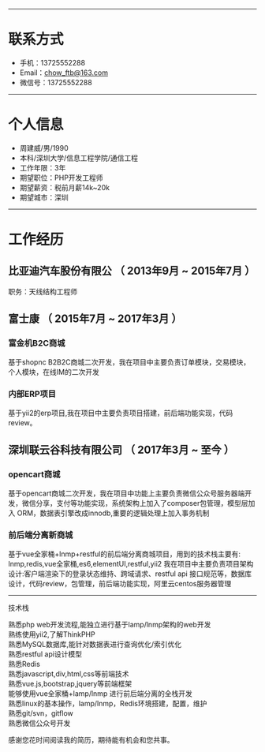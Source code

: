 
---
# 联系方式

- 手机：13725552288
- Email：chow_ftb@163.com
- 微信号：13725552288

---

# 个人信息

 - 周建威/男/1990 
 - 本科/深圳大学/信息工程学院/通信工程
 - 工作年限：3年
 - 期望职位：PHP开发工程师
 - 期望薪资：税前月薪14k~20k
 - 期望城市：深圳
---

# 工作经历

## 比亚迪汽车股份有限公 （ 2013年9月 ~ 2015年7月 ）
职务：天线结构工程师

## 富士康 （ 2015年7月 ~ 2017年3月 ）

### 富金机B2C商城 
基于shopnc B2B2C商城二次开发，我在项目中主要负责订单模块，交易模块，个人模块，在线IM的二次开发

### 内部ERP项目 
基于yii2的erp项目,我在项目中主要负责项目搭建，前后端功能实现，代码review。

## 深圳联云谷科技有限公司 （ 2017年3月 ~ 至今 ）

### opencart商城
基于opencart商城二次开发，我在项目中功能上主要负责微信公众号服务器端开发，微信分享，支付等功能实现，系统架构上加入了composer包管理，模型层加入
ORM，数据表引擎改成innodb,重要的逻辑处理上加入事务机制

### 前后端分离新商城 
基于vue全家桶+lnmp+restful的前后端分离商城项目，用到的技术栈主要有: lnmp,redis,vue全家桶,es6,elementUI,restful,yii2
我在项目中主要负责项目架构设计:客户端渲染下的登录状态维持、跨域请求、restful api 接口规范等，数据库设计，代码review，包管理，前后端功能实现，阿里云centos服务器管理


---

技术栈

熟悉php web开发流程,能独立进行基于lamp/lnmp架构的web开发  
熟练使用yii2,了解ThinkPHP  
熟悉MySQL数据库,能针对数据表进行查询优化/索引优化  
熟悉restful api设计模型  
熟悉Redis  
熟悉javascript,div,html,css等前端技术  
熟悉vue.js,bootstrap,jquery等前端框架  
能够使用vue全家桶+lamp/lnmp 进行前后端分离的全栈开发  
熟悉linux的基本操作，lamp/lnmp，Redis环境搭建，配置，维护  
熟悉git/svn，gitflow  
熟悉微信公众号开发  

感谢您花时间阅读我的简历，期待能有机会和您共事。
